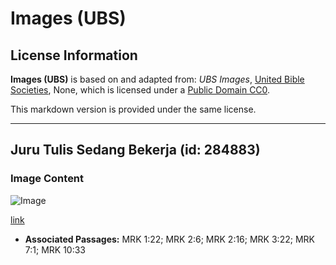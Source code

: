 # Images (UBS)

## License Information

**Images (UBS)** is based on and adapted from: _UBS Images_, [United Bible Societies](https://unitedbiblesocieties.org/), None, which is licensed under a [Public Domain CC0](https://creativecommons.org/public-domain/cc0/).

This markdown version is provided under the same license.



--------------------------------

## Juru Tulis Sedang Bekerja (id: 284883)

### Image Content

![Image](https://cdn.aquifer.bible/aquifer-content/resources/Media/PTZ-0051_scribe_at_work.jpg)

[link](https://cdn.aquifer.bible/aquifer-content/resources/Media/PTZ-0051_scribe_at_work.jpg)

* **Associated Passages:** MRK 1:22; MRK 2:6; MRK 2:16; MRK 3:22; MRK 7:1; MRK 10:33

